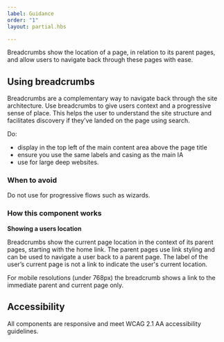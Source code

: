 ```yaml
---
label: Guidance
order: "1"
layout: partial.hbs

---
```

Breadcrumbs show the location of a page, in relation to its parent pages, and allow users to navigate back through these pages with ease.

## Using breadcrumbs

Breadcrumbs are a complementary way to navigate back through the site architecture. Use breadcrumbs to give users context and a progressive sense of place. This helps the user to understand the site structure and facilitates discovery if they’ve landed on the page using search.

Do:

* display in the top left of the main content area above the page title
* ensure you use the same labels and casing as the main IA
* use for large deep websites.

### When to avoid

Do not use for progressive flows such as wizards.

### How this component works

**Showing a users location**

Breadcrumbs show the current page location in the context of its parent pages, starting with the home link. The parent pages use link styling and can be used to navigate a user back to a parent page. The label of the user’s current page is not a link to indicate the user's current location.

For mobile resolutions (under 768px) the breadcrumb shows a link to the immediate parent and current page only.

## Accessibility

All components are responsive and meet WCAG 2.1 AA accessibility guidelines.